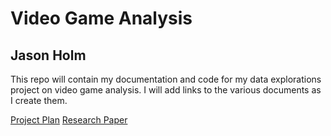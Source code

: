 # Video Game Analysis

## Jason Holm

This repo will contain my documentation and code for my data explorations project on video game analysis.
I will add links to the various documents as I create them.

[Project Plan](project-plan.pdf)
[Research Paper](video-game-industry-analysis-research-paper.pdf)